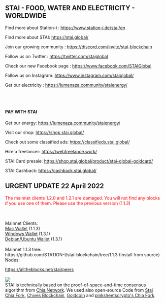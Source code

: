 <p id="station"></p>
<h2>STAI - FOOD, WATER AND ELECTRICITY - WORLDWIDE</h2>

Find more about Station-i : https://www.station-i.de/stai/en

Find more about STAI: https://stai.global/

Join our growing community : https://discord.com/invite/stai-blockchain

Follow us on Twitter : https://twitter.com/staiglobal

Check our new Facebook page : https://www.facebook.com/STAIGlobal

Follow us on Instagram: https://www.instagram.com/staiglobal/

Get our electricity : https://lumenaza.community/staienergy/
<br><br><br><br>

<h4>PAY WITH STAI</h4>

Get our energy: https://lumenaza.community/staienergy/

Visit our shop: https://shop.stai.global/

Check out some classified ads: https://classifieds.stai.global/

Hire a freelancer: https://webfreelance.work/

STAI Card presale: https://shop.stai.global/product/stai-global-goldcard/

STAI Cashback: https://cashback.stai.global/

<h2>URGENT UPDATE 22 April 2022</h2>
<p style="color: red";>The mainnet clients 1.2.0 and 1.2.1 are damaged. You will not find any blocks if you use one of them. Please use the previous version (1.1.3)</p>
<br><br>
Mainnet Clients:<br>
<a href="https://github.com/STATION-I/stai-blockchain/releases/download/1.1.3/Stai-1.1.3.dmg">Mac Wallet</a> (1.1.3)<br>
<a href="https://github.com/STATION-I/stai-blockchain/releases/download/1.1.3/StaiSetup-1.1.3.exe">Windows Wallet</a> (1.3.1)<br>
<a href="https://github.com/STATION-I/stai-blockchain/releases/download/1.1.3/stai-blockchain_1.1.3_amd64.deb">Debian/Ubuntu Wallet</a> (1.3.1)<br>
<br>Mainnet 1.1.3 tree:<br>
https://github.com/STATION-I/stai-blockchain/tree/1.1.3 (Install from source)
<br>
Nodes:

<a href="https://alltheblocks.net/stai/peers">https://alltheblocks.net/stai/peers</a><br><br>
<img src="https://www.station-i.de/wp-content/uploads/2016/07/sw_zuweso_iguru_station-i_gruen.jpg"/>
<br>
STAI is technically based on the proof-of-space-and-time consensus algorithm from <a href="https://github.com/Chia-Network/chia-blockchain/">Chia Network</a>. We used also open-source Code from <a href="https://github.com/STATION-I/stai-blockchain">Stai Chia Fork</a>, <a href="https://github.com/HiveProject2021/chives-blockchain">Chives Blockchain</a>, <a href="https://github.com/Gold-Coin-Network/goldcoin-blockchain">Goldcoin</a> and <a href="https://github.com/pinksheetscrypto/covid-blockchain">pinksheetscrypto's Chia Fork</a>.
